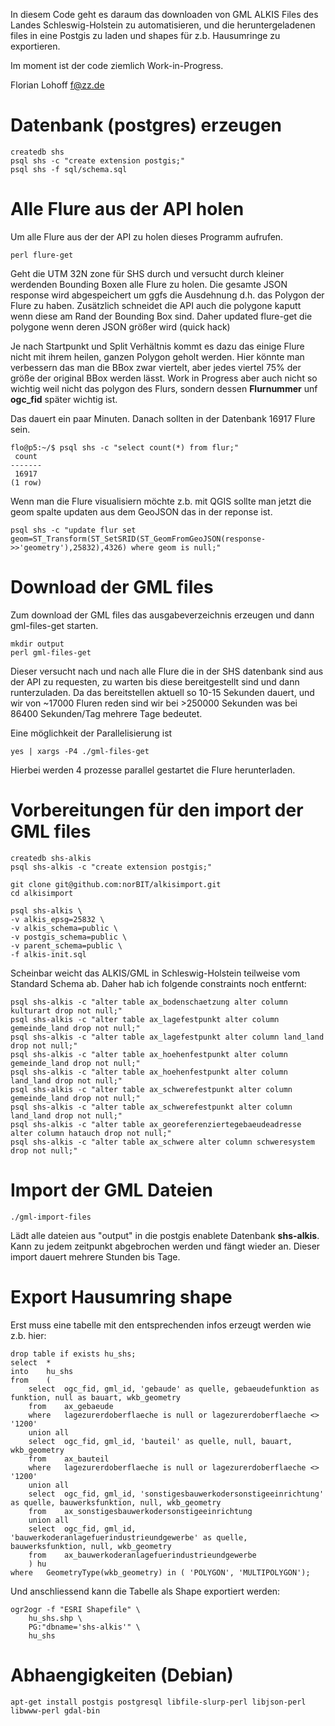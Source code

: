 
In diesem Code geht es daraum das downloaden von GML ALKIS Files des Landes
Schleswig-Holstein zu automatisieren, und die heruntergeladenen files in 
eine Postgis zu laden und shapes für z.b. Hausumringe zu exportieren.

Im moment ist der code ziemlich Work-in-Progress.

Florian Lohoff <f@zz.de>

Datenbank (postgres) erzeugen
=============================

	createdb shs 
	psql shs -c "create extension postgis;"
	psql shs -f sql/schema.sql


Alle Flure aus der API holen
============================

Um alle Flure aus der der API zu holen dieses Programm aufrufen.

	perl flure-get

Geht die UTM 32N zone für SHS durch und versucht durch kleiner werdenden Bounding Boxen
alle Flure zu holen. Die gesamte JSON response wird abgespeichert um ggfs die Ausdehnung
d.h. das Polygon der Flure zu haben. Zusätzlich schneidet die API auch die polygone kaputt
wenn diese am Rand der Bounding Box sind. Daher updated flure-get die
polygone wenn deren JSON größer wird (quick hack)

Je nach Startpunkt und Split Verhältnis kommt es dazu das einige Flure nicht mit ihrem heilen,
ganzen Polygon geholt werden. Hier könnte man verbessern das man die BBox zwar viertelt, 
aber jedes viertel 75% der größe der original BBox werden lässt. Work in Progress aber
auch nicht so wichtig weil nicht das polygon des Flurs, sondern dessen **Flurnummer**
unf **ogc_fid** später wichtig ist.

Das dauert ein paar Minuten. Danach sollten in der Datenbank 16917 Flure sein.

	flo@p5:~/$ psql shs -c "select count(*) from flur;"
	 count
	-------
	 16917
	(1 row)

Wenn man die Flure visualisiern möchte z.b. mit QGIS sollte man jetzt die geom spalte
updaten aus dem GeoJSON das in der reponse ist.

	psql shs -c "update flur set geom=ST_Transform(ST_SetSRID(ST_GeomFromGeoJSON(response->>'geometry'),25832),4326) where geom is null;"

Download der GML files
======================

Zum download der GML files das ausgabeverzeichnis erzeugen und dann gml-files-get starten.

    mkdir output
	perl gml-files-get

Dieser versucht nach und nach alle Flure die in der SHS datenbank sind aus der API zu requesten, zu warten bis diese bereitgestellt sind und
dann runterzuladen. Da das bereitstellen aktuell so 10-15 Sekunden dauert, und wir von ~17000 Fluren reden sind wir bei >250000 Sekunden
was bei 86400 Sekunden/Tag mehrere Tage bedeutet.

Eine möglichkeit der Parallelisierung ist

	yes | xargs -P4 ./gml-files-get

Hierbei werden 4 prozesse parallel gestartet die Flure herunterladen.

Vorbereitungen für den import der GML files
===========================================

    createdb shs-alkis
    psql shs-alkis -c "create extension postgis;"

    git clone git@github.com:norBIT/alkisimport.git
    cd alkisimport

    psql shs-alkis \
	-v alkis_epsg=25832 \
	-v alkis_schema=public \
	-v postgis_schema=public \
	-v parent_schema=public \
	-f alkis-init.sql 

Scheinbar weicht das ALKIS/GML in Schleswig-Holstein teilweise vom Standard Schema ab. Daher hab ich folgende
constraints noch entfernt:

    psql shs-alkis -c "alter table ax_bodenschaetzung alter column kulturart drop not null;"
    psql shs-alkis -c "alter table ax_lagefestpunkt alter column gemeinde_land drop not null;"
    psql shs-alkis -c "alter table ax_lagefestpunkt alter column land_land drop not null;"
    psql shs-alkis -c "alter table ax_hoehenfestpunkt alter column gemeinde_land drop not null;"
    psql shs-alkis -c "alter table ax_hoehenfestpunkt alter column land_land drop not null;"
    psql shs-alkis -c "alter table ax_schwerefestpunkt alter column gemeinde_land drop not null;"
    psql shs-alkis -c "alter table ax_schwerefestpunkt alter column land_land drop not null;"
    psql shs-alkis -c "alter table ax_georeferenziertegebaeudeadresse alter column hatauch drop not null;"
    psql shs-alkis -c "alter table ax_schwere alter column schweresystem drop not null;"

Import der GML Dateien
======================

    ./gml-import-files

Lädt alle dateien aus "output" in die postgis enablete Datenbank **shs-alkis**. Kann zu jedem zeitpunkt abgebrochen werden und fängt wieder an. Dieser import dauert mehrere Stunden bis Tage.


Export Hausumring shape
=======================

Erst muss eine tabelle mit den entsprechenden infos erzeugt werden wie z.b. hier:

	drop table if exists hu_shs;
	select  *
	into    hu_shs
	from    (
		select  ogc_fid, gml_id, 'gebaude' as quelle, gebaeudefunktion as funktion, null as bauart, wkb_geometry
		from    ax_gebaeude
		where   lagezurerdoberflaeche is null or lagezurerdoberflaeche <> '1200'
		union all
		select  ogc_fid, gml_id, 'bauteil' as quelle, null, bauart, wkb_geometry
		from    ax_bauteil
		where   lagezurerdoberflaeche is null or lagezurerdoberflaeche <> '1200'
		union all
		select  ogc_fid, gml_id, 'sonstigesbauwerkodersonstigeeinrichtung' as quelle, bauwerksfunktion, null, wkb_geometry
		from    ax_sonstigesbauwerkodersonstigeeinrichtung
		union all
		select  ogc_fid, gml_id, 'bauwerkoderanlagefuerindustrieundgewerbe' as quelle, bauwerksfunktion, null, wkb_geometry
		from    ax_bauwerkoderanlagefuerindustrieundgewerbe
		) hu
	where   GeometryType(wkb_geometry) in ( 'POLYGON', 'MULTIPOLYGON');

Und anschliessend kann die Tabelle als Shape exportiert werden:

	ogr2ogr -f "ESRI Shapefile" \
		hu_shs.shp \
		PG:"dbname='shs-alkis'" \
		hu_shs


Abhaengigkeiten (Debian)
========================

    apt-get install postgis postgresql libfile-slurp-perl libjson-perl libwww-perl gdal-bin


